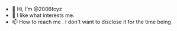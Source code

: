 - 👋 Hi, I’m @2006fcyz
- 👀 I like what interests me.
- 📫 How to reach me . I don't want to disclose it for the time being

<!---
2006fcyz/2006fcyz is a ✨ special ✨ repository because its `README.md` (this file) appears on your GitHub profile.
You can click the Preview link to take a look at your changes.
--->

